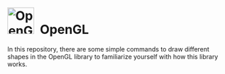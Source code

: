 # <img src="https://user-images.githubusercontent.com/103449830/233563758-2dc66b68-3943-4fdc-83a1-84a249f4b629.png" title="OpenGL" alt="OpenGL" width="60" />&nbsp; OpenGL
In this repository, there are some simple commands to draw different shapes in the OpenGL library to familiarize yourself with how this library works.
